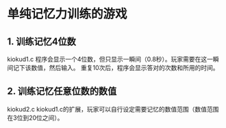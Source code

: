 # 单纯记忆力训练的游戏

## 1. 训练记忆4位数
kiokud1.c
程序会显示一个4位数，但只显示一瞬间（0.8秒）。玩家需要在这一瞬间记下该数值，然后输入。
重复10次后，程序会显示答对的次数和所用的时间。

## 2. 训练记忆任意位数的数值
kiokud2.c
kiokud1.c的扩展，玩家可以自行设定需要记忆的数值范围（数值范围在3位到20位之间）。
